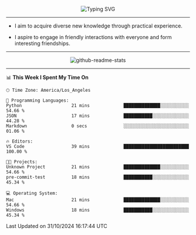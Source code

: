 <p align="center">
  <img src="https://readme-typing-svg.demolab.com?font=Fira+Code&weight=500&size=32&duration=2500&pause=1600&center=true&vCenter=true&random=false&width=1024&height=64&lines=Hi+there+%F0%9F%91%8B;I'm+delighted+you+could+make+it+here+%F0%9F%8E%89;I'm+Harry%2C+a+college+student+still+finding+my+way" alt="Typing SVG" />
</p>


---


- I aim to acquire diverse new knowledge through practical experience.

- I aspire to engage in friendly interactions with everyone and form interesting friendships.


---


<p align="center">
  <img src="https://github-readme-stats.vercel.app/api?username=Harry-Jing&show_icons=true" alt="github-readme-stats"/>
</p>


---

<!--START_SECTION:waka-->
📊 **This Week I Spent My Time On** 

```text
🕑︎ Time Zone: America/Los_Angeles

💬 Programming Languages: 
Python                   21 mins             ██████████████░░░░░░░░░░░   54.66 % 
JSON                     17 mins             ███████████░░░░░░░░░░░░░░   44.28 % 
Markdown                 0 secs              ░░░░░░░░░░░░░░░░░░░░░░░░░   01.06 % 

🔥 Editors: 
VS Code                  39 mins             █████████████████████████   100.00 % 

🐱‍💻 Projects: 
Unknown Project          21 mins             ██████████████░░░░░░░░░░░   54.66 % 
pre-commit-test          18 mins             ███████████░░░░░░░░░░░░░░   45.34 % 

💻 Operating System: 
Mac                      21 mins             ██████████████░░░░░░░░░░░   54.66 % 
Windows                  18 mins             ███████████░░░░░░░░░░░░░░   45.34 % 
```


 Last Updated on 31/10/2024 16:17:44 UTC
<!--END_SECTION:waka-->
